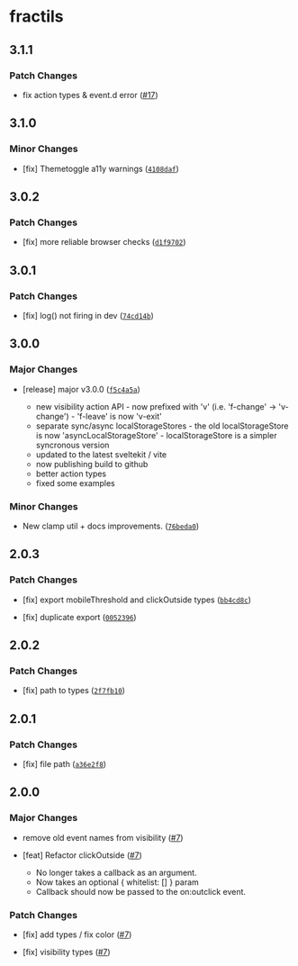 # fractils

## 3.1.1

### Patch Changes

-   fix action types & event.d error ([#17](https://github.com/FractalHQ/fractils/pull/17))

## 3.1.0

### Minor Changes

-   [fix] Themetoggle a11y warnings ([`4108daf`](https://github.com/FractalHQ/fractils/commit/4108dafb784152fa9f116689d40f8b35a7bb4437))

## 3.0.2

### Patch Changes

-   [fix] more reliable browser checks ([`d1f9702`](https://github.com/FractalHQ/fractils/commit/d1f97029948836572ee5b304fc94fb22c81f098e))

## 3.0.1

### Patch Changes

-   [fix] log() not firing in dev ([`74cd14b`](https://github.com/FractalHQ/fractils/commit/74cd14b23cd6066f43b77e0d09e92a79f405404e))

## 3.0.0

### Major Changes

-   [release] major v3.0.0 ([`f5c4a5a`](https://github.com/FractalHQ/fractils/commit/f5c4a5af43a50ed411eefb39ad26948e8546151a))

    -   new visibility action API - now prefixed with 'v' (i.e. 'f-change' -> 'v-change') - 'f-leave' is now 'v-exit'
    -   separate sync/async localStorageStores - the old localStorageStore is now 'asyncLocalStorageStore' - localStorageStore is a simpler syncronous version
    -   updated to the latest sveltekit / vite
    -   now publishing build to github
    -   better action types
    -   fixed some examples

### Minor Changes

-   New clamp util + docs improvements. ([`76beda0`](https://github.com/FractalHQ/fractils/commit/76beda07c574a0ba09df072ca6ad21aff26cde57))

## 2.0.3

### Patch Changes

-   [fix] export mobileThreshold and clickOutside types ([`bb4cd8c`](https://github.com/FractalHQ/fractils/commit/bb4cd8ca0693ff2b628088e8bf5b09e055bcb4cc))

*   [fix] duplicate export ([`0052396`](https://github.com/FractalHQ/fractils/commit/005239692f4015dc7e52afbb5ce9155c12336120))

## 2.0.2

### Patch Changes

-   [fix] path to types ([`2f7fb10`](https://github.com/FractalHQ/fractils/commit/2f7fb10a8db83b71d2f6330705432a3d1dc77692))

## 2.0.1

### Patch Changes

-   [fix] file path ([`a36e2f8`](https://github.com/FractalHQ/fractils/commit/a36e2f837870a1463b6b0edfbb9a53f0f8ab0221))

## 2.0.0

### Major Changes

-   remove old event names from visibility ([#7](https://github.com/FractalHQ/fractils/pull/7))

*   [feat] Refactor clickOutside ([#7](https://github.com/FractalHQ/fractils/pull/7))

    -   No longer takes a callback as an argument.
    -   Now takes an optional { whitelist: [] } param
    -   Callback should now be passed to the on:outclick event.

### Patch Changes

-   [fix] add types / fix color ([#7](https://github.com/FractalHQ/fractils/pull/7))

*   [fix] visibility types ([#7](https://github.com/FractalHQ/fractils/pull/7))
